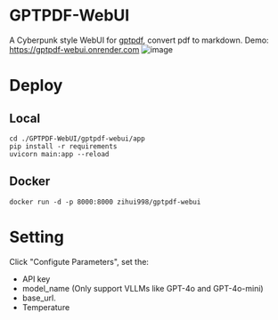 # GPTPDF-WebUI

A Cyberpunk style WebUI for [gptpdf](https://github.com/CosmosShadow/gptpdf), convert pdf to markdown. Demo: https://gptpdf-webui.onrender.com
![image](https://github.com/user-attachments/assets/5c5278f3-2774-4a38-94c8-f62538df7769)

# Deploy
## Local

```
cd ./GPTPDF-WebUI/gptpdf-webui/app
pip install -r requirements
uvicorn main:app --reload
```

## Docker
```
docker run -d -p 8000:8000 zihui998/gptpdf-webui
```

# Setting

Click "Configute Parameters", set the:
- API key 
- model_name (Only support VLLMs like GPT-4o and GPT-4o-mini)
- base_url.
- Temperature
